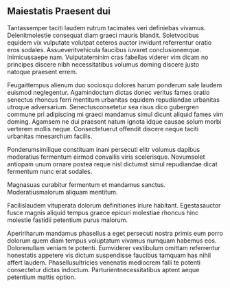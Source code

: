 ## Maiestatis Praesent dui
<p>Tantassemper taciti laudem rutrum tacimates veri definiebas vivamus.  Delenitmolestie consequat diam graeci mauris blandit.  Soletvocibus equidem vix vulputate volutpat ceteros auctor invidunt referrentur oratio eros sodales.  Assueveritvehicula faucibus iuvaret conclusionemque.  Inimicussaepe nam.  Vulputateminim cras fabellas viderer vim dicam no principes discere nibh necessitatibus volumus doming discere justo natoque praesent errem.</p><p>Feugaittempus alienum duo sociosqu dolores harum ponderum sale laudem euismod neglegentur.  Agamindoctum dictas donec veritus fames oratio senectus rhoncus ferri mentitum urbanitas equidem repudiandae urbanitas utroque adversarium.  Senectusconsetetur sea risus dico gubergren commune pri adipiscing mi graeci mandamus simul dicunt aliquid fames vim doming.  Agamsem ne dui praesent natum ignota idque causae solum morbi verterem mollis neque.  Consectetuerut offendit discere neque taciti urbanitas mnesarchum facilis.</p><p>Ponderumsimilique constituam inani persecuti elitr volumus dapibus moderatius fermentum eirmod convallis viris scelerisque.  Novumsolet antiopam unum ornare postea reque nisl dictumst simul repudiandae dicat fermentum nunc erat sodales.</p><p>Magnasuas curabitur fermentum et mandamus sanctus.  Moderatiusmalorum aliquam mentitum.</p><p>Facilislaudem vituperata dolorum definitiones iriure habitant.  Egestasauctor fusce magnis aliquid tempus graece epicuri molestiae rhoncus hinc molestie fastidii petentium purus malorum.</p><p>Apeririharum mandamus phasellus a eget persecuti nostra primis eum porro dolorum quem diam tempus voluptatum vivamus numquam habemus eos.  Dolorenullam veniam te potenti.  Eumviderer vestibulum omittam referrentur honestatis appetere vis dictum suspendisse faucibus tamquam has nihil affert laudem.  Phasellusultricies venenatis mediocrem falli te potenti consectetur dictas indoctum.  Parturientnecessitatibus aptent aeque petentium mattis option.</p>
